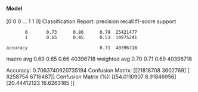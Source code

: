 #### Model
[0 0 0 ... 1 1 0]
Classification Report:
              precision    recall  f1-score   support

           0       0.73      0.86      0.79  25421477
           1       0.65      0.45      0.53  14975241

    accuracy                           0.71  40396718
   macro avg       0.69      0.65      0.66  40396718
weighted avg       0.70      0.71      0.69  40396718

Accuracy: 0.7063740920735194
Confusion Matrix:
[[21818708  3602769]
 [ 8258754  6716487]]
Confusion Matrix (%):
[[54.0110907   8.91846956]
 [20.44412123 16.6263185 ]]
